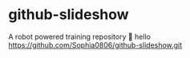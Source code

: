 # github-slideshow
A robot powered training repository :robot:
hello
https://github.com/Sophia0806/github-slideshow.git
